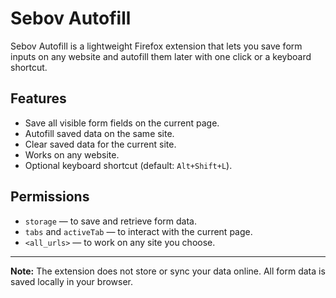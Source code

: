 # Sebov Autofill

Sebov Autofill is a lightweight Firefox extension that lets you save form inputs on any website and autofill them later with one click or a keyboard shortcut.

## Features
- Save all visible form fields on the current page.
- Autofill saved data on the same site.
- Clear saved data for the current site.
- Works on any website.
- Optional keyboard shortcut (default: `Alt+Shift+L`).

## Permissions
- `storage` — to save and retrieve form data.
- `tabs` and `activeTab` — to interact with the current page.
- `<all_urls>` — to work on any site you choose.

---

**Note:** The extension does not store or sync your data online. All form data is saved locally in your browser.
